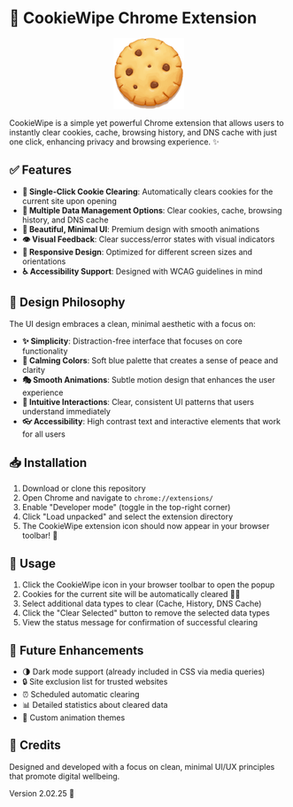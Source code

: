 # 🍪 CookieWipe Chrome Extension

<div align="center">
  <img src="images/icon128.png" alt="CookieWipe Logo" width="128" height="128">
</div>

CookieWipe is a simple yet powerful Chrome extension that allows users to instantly clear cookies, cache, browsing history, and DNS cache with just one click, enhancing privacy and browsing experience. ✨

## ✅ Features

- **🔄 Single-Click Cookie Clearing**: Automatically clears cookies for the current site upon opening
- **🧹 Multiple Data Management Options**: Clear cookies, cache, browsing history, and DNS cache
- **🎨 Beautiful, Minimal UI**: Premium design with smooth animations
- **👁️ Visual Feedback**: Clear success/error states with visual indicators
- **📱 Responsive Design**: Optimized for different screen sizes and orientations
- **♿ Accessibility Support**: Designed with WCAG guidelines in mind

## 💫 Design Philosophy

The UI design embraces a clean, minimal aesthetic with a focus on:

- **✨ Simplicity**: Distraction-free interface that focuses on core functionality
- **🌈 Calming Colors**: Soft blue palette that creates a sense of peace and clarity
- **🎭 Smooth Animations**: Subtle motion design that enhances the user experience
- **🧠 Intuitive Interactions**: Clear, consistent UI patterns that users understand immediately
- **👓 Accessibility**: High contrast text and interactive elements that work for all users

## 📥 Installation

1. Download or clone this repository
2. Open Chrome and navigate to `chrome://extensions/`
3. Enable "Developer mode" (toggle in the top-right corner)
4. Click "Load unpacked" and select the extension directory
5. The CookieWipe extension icon should now appear in your browser toolbar! 🎉

## 🚀 Usage

1. Click the CookieWipe icon in your browser toolbar to open the popup
2. Cookies for the current site will be automatically cleared 🍪✨
3. Select additional data types to clear (Cache, History, DNS Cache)
4. Click the "Clear Selected" button to remove the selected data types
5. View the status message for confirmation of successful clearing

## 🔮 Future Enhancements

- 🌗 Dark mode support (already included in CSS via media queries)
- 🔒 Site exclusion list for trusted websites
- ⏰ Scheduled automatic clearing
- 📊 Detailed statistics about cleared data
- 🎨 Custom animation themes

## 👏 Credits

Designed and developed with a focus on clean, minimal UI/UX principles that promote digital wellbeing.

Version 2.02.25 💙